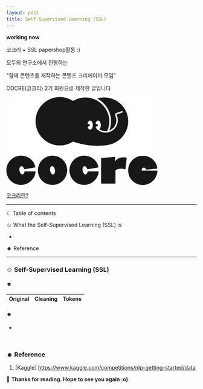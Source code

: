 ```yaml
---
layout: post
title: Self-Supervised Learning (SSL)
---
```



**working now**

코크리 + SSL papershop활동 :)


모두의 연구소에서 진행하는

"함께 콘텐츠를 제작하는 콘텐츠 크리에이터 모임"

COCRE(코크리) 2기 회원으로 제작한 글입니다

<img src="/images/B-signature-vertical.png" width="400">


[코크리란?](https://medium.com/modulabs/cocre-%EC%BD%94%ED%81%AC%EB%A6%AC-%EB%A5%BC-%EC%86%8C%EA%B0%9C%ED%95%A9%EB%8B%88%EB%8B%A4-c3a4e9519e85)

-----------------------------------------------------------------------

☾ Table of contents

☺︎ What the Self-Supervised Learning (SSL) is


  - 
       
☻ Reference

-----------------------------------------------------------------------



### ☺︎ Self-Supervised Learning (SSL) 

#### ☻  

| Original | Cleaning | Tokens |
|---|---|---|


#### ☻  

+  

 ``` 


 ``` 


### ☻ Reference
1. [Kaggle]  https://www.kaggle.com/competitions/nlp-getting-started/data




🌺 **Thanks for reading. Hope to see you again :o)**
